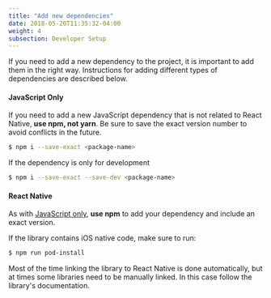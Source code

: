 ```yaml
---
title: "Add new dependencies"
date: 2018-05-20T11:35:32-04:00
weight: 4
subsection: Developer Setup
---
```


If you need to add a new dependency to the project, it is important to add them in the right way. Instructions for adding different types of dependencies are described below.

#### JavaScript Only

If you need to add a new JavaScript dependency that is not related to React Native, **use npm, not yarn**. Be sure to save the exact version number to avoid conflicts in the future.

```sh
$ npm i --save-exact <package-name>
```

If the dependency is only for development
```sh
$ npm i --save-exact --save-dev <package-name>
```

#### React Native

As with [JavaScript only](#javascript-only), **use npm** to add your dependency and include an exact version.

If the library contains iOS native code, make sure to run:

```sh
$ npm run pod-install
```

Most of the time linking the library to React Native is done automatically, but at times some libraries need to be manually linked. In this case follow the library's documentation.
